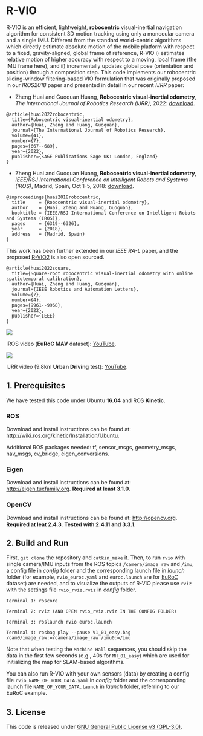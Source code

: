 # R-VIO

R-VIO is an efficient, lightweight, **robocentric** visual-inertial navigation algorithm for consistent 3D motion tracking using only a monocular camera and a single IMU. Different from the standard world-centric algorithms which directly estimate absolute motion of the mobile platform with respect to a fixed, gravity-aligned, global frame of reference, R-VIO i) estimates relative motion of higher accuracy with respect to a moving, local frame (the IMU frame here), and ii) incrementally updates global pose (orientation and position) through a composition step. This code implements our robocentric sliding-window filtering-based VIO formulation that was originally proposed in our *IROS2018* paper and presented in detail in our recent *IJRR* paper:

- Zheng Huai and Guoquan Huang, **Robocentric visual-inertial odometry**, *The International Journal of Robotics Research (IJRR)*, 2022: [download](https://journals.sagepub.com/doi/10.1177/0278364919853361).

```
@article{huai2022robocentric,
  title={Robocentric visual-inertial odometry},
  author={Huai, Zheng and Huang, Guoquan},
  journal={The International Journal of Robotics Research},
  volume={41},
  number={7},
  pages={667--689},
  year={2022},
  publisher={SAGE Publications Sage UK: London, England}
}
```

- Zheng Huai and Guoquan Huang, **Robocentric visual-inertial odometry**, *IEEE/RSJ International Conference on Intelligent Robots and Systems (IROS)*, Madrid, Spain, Oct 1-5, 2018: [download](https://ieeexplore.ieee.org/document/8593643).

```
@inproceedings{huai2018robocentric,
  title     = {Robocentric visual-inertial odometry},
  author    = {Huai, Zheng and Huang, Guoquan},
  booktitle = {IEEE/RSJ International Conference on Intelligent Robots and Systems (IROS)},
  pages     = {6319--6326},
  year      = {2018},
  address   = {Madrid, Spain}
}
```

This work has been further extended in our *IEEE RA-L* paper, and the proposed [R-VIO2](https://github.com/rpng/R-VIO2) is also open sourced.
```
@article{huai2022square,
  title={Square-root robocentric visual-inertial odometry with online spatiotemporal calibration},
  author={Huai, Zheng and Huang, Guoquan},
  journal={IEEE Robotics and Automation Letters},
  volume={7},
  number={4},
  pages={9961--9968},
  year={2022},
  publisher={IEEE}
}
```

![](https://media.giphy.com/media/RMecOYlfxEcy4T8JdS/giphy.gif)

IROS video (**EuRoC MAV** dataset): [YouTube](https://www.youtube.com/watch?v=UtiZ0EKa55M).

![](rvio.gif)

IJRR video (9.8km **Urban Driving** test): [YouTube](https://www.youtube.com/watch?v=l9IC2ddBEYQ).

## 1. Prerequisites

We have tested this code under Ubuntu **16.04** and ROS **Kinetic**.

### ROS
Download and install instructions can be found at: http://wiki.ros.org/kinetic/Installation/Ubuntu.

Additional ROS packages needed: tf, sensor_msgs, geometry_msgs, nav_msgs, cv_bridge, eigen_conversions.

### Eigen
Download and install instructions can be found at: http://eigen.tuxfamily.org. **Required at least 3.1.0**.

### OpenCV
Download and install instructions can be found at: http://opencv.org. **Required at leat 2.4.3**. **Tested with 2.4.11 and 3.3.1**.

## 2. Build and Run
First, `git clone` the repository and `catkin_make` it. Then, to run `rvio` with single camera/IMU inputs from the ROS topics `/camera/image_raw` and `/imu`, a config file in *config* folder and the corresponding launch file in *launch* folder (for example, `rvio_euroc.yaml` and `euroc.launch` are for [EuRoC](https://projects.asl.ethz.ch/datasets/doku.php?id=kmavvisualinertialdatasets) dataset) are needed, and to visualize the outputs of R-VIO please use `rviz` with the settings file `rvio_rviz.rviz` in *config* folder.
  ```
  Terminal 1: roscore
  ```
  ```
  Terminal 2: rviz (AND OPEN rvio_rviz.rviz IN THE CONFIG FOLDER)
  ```
  ```
  Terminal 3: roslaunch rvio euroc.launch
  ```
  ```
  Terminal 4: rosbag play --pause V1_01_easy.bag /cam0/image_raw:=/camera/image_raw /imu0:=/imu
  ```

Note that when testing the `Machine Hall` sequences, you should skip the data in the first few seconds (e.g., 40s for `MH_01_easy`) which are used for initializing the map for SLAM-based algorithms.

You can also run R-VIO with your own sensors (data) by creating a config file `rvio_NAME_OF_YOUR_DATA.yaml` in *config* folder and the corresponding launch file `NAME_OF_YOUR_DATA.launch` in *launch* folder, referring to our EuRoC example.

## 3. License

This code is released under [GNU General Public License v3 (GPL-3.0)](https://www.gnu.org/licenses/gpl-3.0.en.html).
